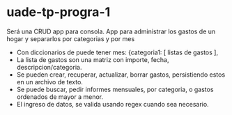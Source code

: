 # uade-tp-progra-1

Será una CRUD app para consola. App para administrar los gastos de un hogar y separarlos por categorias y por mes

- Con diccionarios de puede tener mes: {categoria1: [ listas de gastos ], 
- La lista de gastos son una matriz con importe, fecha, descripcion/categoria. 
- Se pueden crear, recuperar, actualizar, borrar gastos, persistiendo estos en un archivo de texto. 
- Se puede buscar, pedir informes mensuales, por categoria, o gastos ordenados de mayor a menor. 
- El ingreso de datos, se valida usando regex cuando sea necesario.
  


